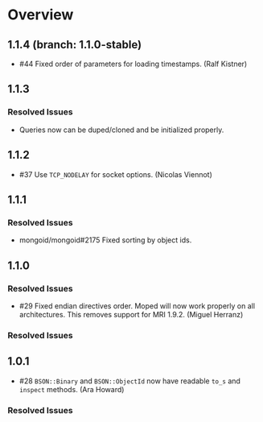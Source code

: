 # Overview

## 1.1.4 (branch: 1.1.0-stable)

* \#44 Fixed order of parameters for loading timestamps. (Ralf Kistner)

## 1.1.3

### Resolved Issues

* Queries now can be duped/cloned and be initialized properly.

## 1.1.2

* \#37 Use `TCP_NODELAY` for socket options. (Nicolas Viennot)

## 1.1.1

### Resolved Issues

* mongoid/mongoid\#2175 Fixed sorting by object ids.

## 1.1.0

### Resolved Issues

* \#29 Fixed endian directives order. Moped will now work properly on
  all architectures. This removes support for MRI 1.9.2. (Miguel Herranz)

### Resolved Issues

## 1.0.1

* \#28 `BSON::Binary` and `BSON::ObjectId` now have readable `to_s` and
  `inspect` methods. (Ara Howard)

### Resolved Issues
